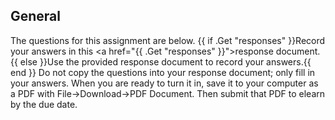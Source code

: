 ## General

The questions for this assignment are below. {{ if .Get "responses" }}Record your answers in this <a href="{{ .Get "responses" }}">response document</a>.{{ else }}Use the provided response document to record your answers.{{ end }} Do not copy the questions into your response document; only fill in your answers. When you are ready to turn it in, save it to your computer as a PDF with File→Download→PDF Document. Then submit that PDF to elearn by the due date.
